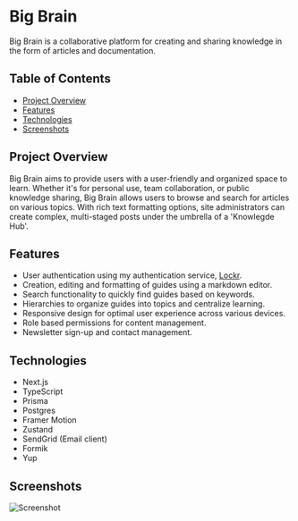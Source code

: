 # Big Brain
Big Brain is a collaborative platform for creating and sharing knowledge in the form of articles and documentation.

## Table of Contents

- [Project Overview](#project-overview)
- [Features](#features)
- [Technologies](#technologies)
- [Screenshots](#screenshots)

## Project Overview
Big Brain aims to provide users with a user-friendly and organized space to learn. Whether it's for personal use, team collaboration, or public knowledge sharing, Big Brain allows users to browse and search for articles on various topics. With rich text formatting options, site administrators can create complex, multi-staged posts under the umbrella of a 'Knowlegde Hub'.

## Features
- User authentication using my authentication service, [Lockr](https://github.com/clewup/lockr).
- Creation, editing and formatting of guides using a markdown editor.
- Search functionality to quickly find guides based on keywords.
- Hierarchies to organize guides into topics and centralize learning.
- Responsive design for optimal user experience across various devices.
- Role based permissions for content management.
- Newsletter sign-up and contact management.

## Technologies
- Next.js
- TypeScript
- Prisma
- Postgres
- Framer Motion
- Zustand
- SendGrid (Email client)
- Formik
- Yup
  
## Screenshots

![Screenshot](https://res.cloudinary.com/dliog6kq6/image/upload/v1689630227/BigBrain_Condensed_zoweex.jpg)
